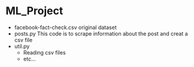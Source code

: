 # ML_Project
- facebook-fact-check.csv
  original dataset
- posts.py
  This code is to scrape information about the post and creat a csv file
- util.py
  - Reading csv files
  - etc...

